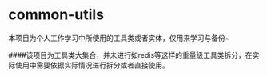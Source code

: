 # common-utils
本项目为个人工作学习中所使用的工具类或者实体，仅用来学习与备份~

####该项目为工具类大集合，并未进行如redis等这样的重量级工具类拆分，在实际使用中需要依据实际情况进行拆分或者直接使用。
